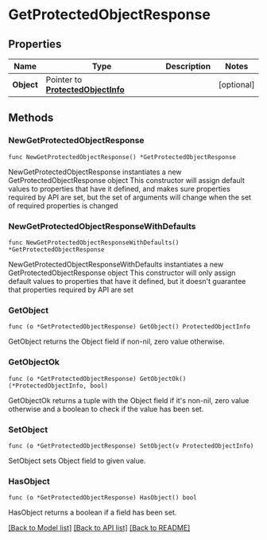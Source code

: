 # GetProtectedObjectResponse

## Properties

Name | Type | Description | Notes
------------ | ------------- | ------------- | -------------
**Object** | Pointer to [**ProtectedObjectInfo**](ProtectedObjectInfo.md) |  | [optional] 

## Methods

### NewGetProtectedObjectResponse

`func NewGetProtectedObjectResponse() *GetProtectedObjectResponse`

NewGetProtectedObjectResponse instantiates a new GetProtectedObjectResponse object
This constructor will assign default values to properties that have it defined,
and makes sure properties required by API are set, but the set of arguments
will change when the set of required properties is changed

### NewGetProtectedObjectResponseWithDefaults

`func NewGetProtectedObjectResponseWithDefaults() *GetProtectedObjectResponse`

NewGetProtectedObjectResponseWithDefaults instantiates a new GetProtectedObjectResponse object
This constructor will only assign default values to properties that have it defined,
but it doesn't guarantee that properties required by API are set

### GetObject

`func (o *GetProtectedObjectResponse) GetObject() ProtectedObjectInfo`

GetObject returns the Object field if non-nil, zero value otherwise.

### GetObjectOk

`func (o *GetProtectedObjectResponse) GetObjectOk() (*ProtectedObjectInfo, bool)`

GetObjectOk returns a tuple with the Object field if it's non-nil, zero value otherwise
and a boolean to check if the value has been set.

### SetObject

`func (o *GetProtectedObjectResponse) SetObject(v ProtectedObjectInfo)`

SetObject sets Object field to given value.

### HasObject

`func (o *GetProtectedObjectResponse) HasObject() bool`

HasObject returns a boolean if a field has been set.


[[Back to Model list]](../README.md#documentation-for-models) [[Back to API list]](../README.md#documentation-for-api-endpoints) [[Back to README]](../README.md)


